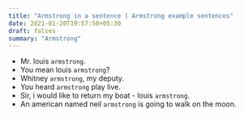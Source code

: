 ```yaml
---
title: "Armstrong in a sentence | Armstrong example sentences"
date: 2021-01-20T19:57:50+05:30
draft: falses
summary: "Armstrong"
---
```

- Mr. louis `armstrong`.
- You mean louis `armstrong`?
- Whitney `armstrong`, my deputy.
- You heard `armstrong` play live.
- Sir, i would like to return my boat - louis `armstrong`.
- An american named neil `armstrong` is going to walk on the moon.
                 
